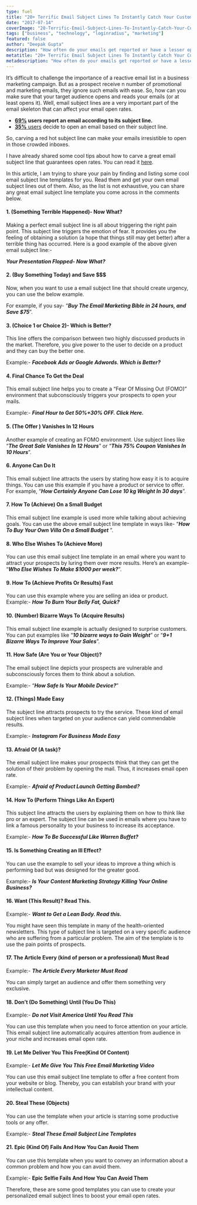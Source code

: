 ```yaml
---
type: fuel
title: "20+ Terrific Email Subject Lines To Instantly Catch Your Customer's Eyes"
date: "2017-07-14"
coverImage: "20-Terrific-Email-Subject-Lines-To-Instantly-Catch-Your-Customers-Eyes-300x169.png"
tags: ["business", "technology", "loginradius", "marketing"]
featured: false 
author: "Deepak Gupta"
description: "How often do your emails get reported or have a lesser open rate? Too often! Well, don't worry and get inspired from these 20+ Great Email Subject line Templates."
metatitle: "20+ Terrific Email Subject Lines To Instantly Catch Your Customers Eyes"
metadescription: "How often do your emails get reported or have a lesser open rate? Too often! Well, don't worry and get inspired from these 20+ Great Email Subject line Templates."
---
```

It’s difficult to challenge the importance of a reactive email list in a business marketing campaign. But as a prospect receive n number of promotional and marketing emails, they ignore such emails with ease. So, how can you make sure that your target audience opens and reads your emails (or at least opens it). Well, email subject lines are a very important part of the email skeleton that can affect your email open rates.

- **[69%](http://www.convinceandconvert.com/convince-convert/15-email-statistics-that-are-shaping-the-future/) users report an email according to its subject line.**
- [**35%** users](http://www.convinceandconvert.com/convince-convert/15-email-statistics-that-are-shaping-the-future/) decide to open an email based on their subject line.

So, carving a red hot subject line can make your emails irresistible to open in those crowded inboxes.

I have already shared some cool tips about how to carve a great email subject line that guarantees open rates. You can read it [here](https://www.loginradius.com/blog/fuel/2017/03/email-subject-line-tips-for-high-open-rates/).

In this article, I am trying to share your pain by finding and listing some cool email subject line templates for you. Read them and get your own email subject lines out of them. Also, as the list is not exhaustive, you can share any great email subject line template you come across in the comments below.

#### **1\. (Something Terrible Happened)- Now What?**

Making a perfect email subject line is all about triggering the right pain point. This subject line triggers the emotion of fear. It provides you the feeling of obtaining a solution (a hope that things still may get better) after a terrible thing has occurred. Here is a good example of the above given email subject line:-

**_Your Presentation Flopped- Now What?_**

#### **2\. (Buy Something Today) and Save $$$**

Now, when you want to use a email subject line that should create urgency, you can use the below example.

For example, if you say- “**_Buy The Email Marketing Bible in 24 hours, and Save $75_**”.

#### **3\. (Choice 1 or Choice 2)- Which is Better?**

This line offers the comparison between two highly discussed products in the market. Therefore, you give power to the user to decide on a product and they can buy the better one.

Example:- **_Facebook Ads or Google Adwords. Which is Better?_**

#### **4\. Final Chance To Get the Deal**

This email subject line helps you to create a “Fear Of Missing Out (FOMO)” environment that subconsciously triggers your prospects to open your mails.

Example:- **_Final Hour to Get 50%+30% OFF. Click Here._**

#### **5\. (The Offer ) Vanishes In 12 Hours**

Another example of creating an FOMO environment. Use subject lines like “**_The Great Sale Vanishes In 12 Hours_**” or “**_This 75% Coupon Vanishes In 10 Hours_**”.

#### **6\. Anyone Can Do It**

This email subject line attracts the users by stating how easy it is to acquire things. You can use this example if you have a product or service to offer. For example, “**_How Certainly Anyone Can Lose 10 kg Weight In 30 days_**”.

#### **7\. How To (Achieve) On a Small Budget**

This email subject line example is used more while talking about achieving goals. You can use the above email subject line template in ways like- “**_How To Buy Your Own Villa On a Small Budget_** ”.

#### **8\. Who Else Wishes To (Achieve More)**

You can use this email subject line template in an email where you want to attract your prospects by luring them over more results. Here’s an example- “**_Who Else Wishes To Make $1000 per week?_**”.

#### **9\. How To (Achieve Profits Or Results) Fast**

You can use this example where you are selling an idea or product. Example:- **_How To Burn Your Belly Fat, Quick?_**

#### **10\. (Number) Bizarre Ways To (Acquire Results)**

This email subject line example is actually designed to surprise customers. You can put examples like “**_10 bizarre ways to Gain Weight_**” or “**_9+1 Bizarre Ways To Improve Your Sales_**”.

#### **11\. How Safe (Are You or Your Object)?**

The email subject line depicts your prospects are vulnerable and subconsciously forces them to think about a solution.

Example:- “**_How Safe Is Your Mobile Device?_**”

#### **12\. (Things) Made Easy**

The subject line attracts prospects to try the service. These kind of email subject lines when targeted on your audience can yield commendable results.

Example:- **_Instagram For Business Made Easy_**

#### **13\. Afraid Of (A task)?**

The email subject line makes your prospects think that they can get the solution of their problem by opening the mail. Thus, it increases email open rate.

Example:- **_Afraid of Product Launch Getting Bombed?_**

#### **14\. How To (Perform Things Like An Expert)**

This subject line attracts the users by explaining them on how to think like pro or an expert. The subject line can be used in emails where you have to link a famous personality to your business to increase its acceptance.

Example:- **_How To Be Successful Like Warren Buffet?_**

#### **15\. Is Something Creating an Ill Effect?**

You can use the example to sell your ideas to improve a thing which is performing bad but was designed for the greater good.

Example:- **_Is Your Content Marketing Strategy Killing Your Online Business?_**

#### **16\. Want (This Result)? Read This.**

Example:- **_Want to Get a Lean Body. Read this._**

You might have seen this template in many of the health-oriented newsletters. This type of subject line is targeted on a very specific audience who are suffering from a particular problem. The aim of the template is to use the pain points of prospects.

#### **17\. The Article Every (kind of person or a professional) Must Read**

Example:- **_The Article Every Marketer Must Read_**

You can simply target an audience and offer them something very exclusive.

#### **18\. Don’t (Do Something) Until (You Do This)**

Example:- **_Do not Visit America Until You Read This_**

You can use this template when you need to force attention on your article. This email subject line automatically acquires attention from audience in your niche and increases email open rate.

#### **19\. Let Me Deliver You This Free(Kind Of Content)**

Example:- **_Let Me Give You This Free Email Marketing Video_** 

You can use this email subject line template to offer a free content from your website or blog. Thereby, you can establish your brand with your intellectual content.

#### **20\. Steal These (Objects)**

You can use the template when your article is starring some productive tools or any offer.

Example:- **_Steal These Email Subject Line Templates_**

#### **21\. Epic (Kind Of) Fails And How You Can Avoid Them**

You can use this template when you want to convey an information about a common problem and how you can avoid them.

Example:- **Epic Selfie Fails And How You Can Avoid Them**

Therefore, these are some good templates you can use to create your personalized email subject lines to boost your email open rates.
